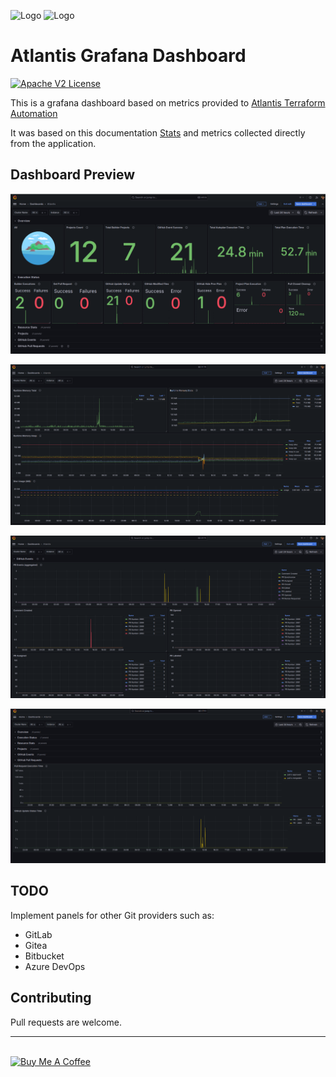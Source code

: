 <p align="left"><img src="https://www.runatlantis.io/hero.png" alt="Logo" height="200">
<img src="https://upload.wikimedia.org/wikipedia/commons/a/a1/Grafana_logo.svg" alt="Logo" height="200">
</p>

# Atlantis Grafana Dashboard

[![Apache V2 License](https://img.shields.io/badge/license-Apache%20V2-blue.svg)](https://github.com/mailsonpeixe/atlantis-grafana/blob/main/LICENSE)

This is a grafana dashboard based on metrics provided to [Atlantis Terraform Automation](https://www.runatlantis.io/)

It was based on this documentation [Stats](https://www.runatlantis.io/docs/stats) and metrics collected directly from the application. 

## Dashboard Preview

![Overview](screenshots/1-overview.png "Overview")

![Resource Stats](screenshots/2-resource-stats.png "Resource Stats")

![GitHub Events](screenshots/3-github-events.png "GitHub Events")

![Pull Requests](screenshots/4-github-pullrequest.png "Pull Requests")

## TODO

Implement panels for other Git providers such as:
- GitLab
- Gitea
- Bitbucket
- Azure DevOps

## Contributing

Pull requests are welcome.


<hr/>
<br/>
<a href="https://www.buymeacoffee.com/mailsonpeixe" target="_blank"><img src="https://cdn.buymeacoffee.com/buttons/default-orange.png" alt="Buy Me A Coffee" height="41" width="174"></a>